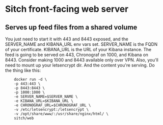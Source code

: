 # Sitch front-facing web server
## Serves up feed files from a shared volume

You just need to start it with 443 and 8443 exposed, and the SERVER_NAME and KIBANA_URL env vars set.
SERVER_NAME is the FQDN of your certificate.  KIBANA_URL is the URL of your Kibana instance.  The feed is going to be served on 443, Chronograf on 1000, and Kibana on 8443.  Consider making 1000 and 8443 available only over VPN.
Also, you'll need to mount up your letsencrypt dir.  And the content you're serving.  Do the thing like this:

        docker run -d \
        -p 443:443 \
        -p 8443:8443 \
        -p 1000:1000 \
        -e SERVER_NAME=$SERVER_NAME \
        -e KIBANA_URL=$KIBANA_URL \
        -e CHRONOGRAF_URL=$CHRONOGRAF_URL \
        -v /etc/letsencrypt:/letsencrypt \
        -v /opt/share/www/:/usr/share/nginx/html/ \
        sitch/web
